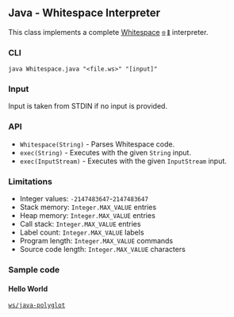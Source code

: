 ## Java - Whitespace Interpreter

This class implements a complete [Whitespace](/ws/) <sub><sup>[🌐](https://en.wikipedia.org/wiki/Whitespace_(programming_language) 'Wikipedia') [🍋](https://esolangs.org/wiki/Whitespace 'Esolang')</sup></sub> interpreter.

### CLI

`java Whitespace.java "<file.ws>" "[input]"`

### Input

Input is taken from STDIN if no input is provided.

### API

- `Whitespace(String)` - Parses Whitespace code.
- `exec(String)` - Executes with the given `String` input.
- `exec(InputStream)` - Executes with the given `InputStream` input.

### Limitations

- Integer values: `-2147483647`-`2147483647`
- Stack memory: `Integer.MAX_VALUE` entries
- Heap memory: `Integer.MAX_VALUE` entries
- Call stack: `Integer.MAX_VALUE` entries
- Label count: `Integer.MAX_VALUE` labels
- Program length: `Integer.MAX_VALUE` commands
- Source code length: `Integer.MAX_VALUE` characters

### Sample code

#### Hello World
[`ws/java-polyglot`](/ws/java-polyglot/)
